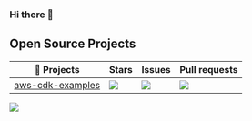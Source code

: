 ### Hi there 👋

## Open Source Projects

| 🎁 Projects                                                          | Stars                                                                                         | Issues                                                                                   | Pull requests                                                                                       |
|----------------------------------------------------------------------|-----------------------------------------------------------------------------------------------|------------------------------------------------------------------------------------------| --------------------------------------------------------------------------------------------------- |
| [aws-cdk-examples](https://github.com/briankellyco/aws-cdk-examples) | ![](https://img.shields.io/github/stars/briankellyco/aws-cdk-examples?color=green)            | ![](https://img.shields.io/github/issues/briankellyco/aws-cdk-examples?color=green)      | ![](https://img.shields.io/github/issues-pr/briankellyco/aws-cdk-examples?color=green)              |


![](https://komarev.com/ghpvc/?username=briankellyco&color=brightgreen)
